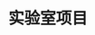 ---
title: 实验室项目
type: landing
translationKey: projects

sections:
  - block: markdown
    content:
      title: 在研项目
      subtitle: 2025年度
      text: |
        ### 国家级项目
        | 项目名称 | 项目类型 | 负责人 | 时间 |
        |---------|----------|--------|------|
        | 煤转化过程全闭环控制系统关键技术和设备研发 | 国家重点研发计划-煤炭清洁高效利用技术 | 李德伟 | 2024-2027 |
        | 车联网环境下复杂混合交通系统优化调控理论与关键技术 | 国家自然科学基金重点项目 | 李德伟 | 2023-2025 |
        | 实时数据驱动的多阶段批次过程协同优化控制设计与应用研究 | 国家自然科学基金与香港研究资助局联合基金 | 李德伟 | 2022-2025 |
        | 过程工业智能动态风险控制关键技术研究 | 国家重点研发计划课题 | 邬晶 | 2024-2027 |
        | 非完备信息下智能配电网的协同攻击检测与弹性安全控制 | 国家自然科学基金项目 | 邬晶 | 2023-2026 |
        | 分段仿射系统分布式模型预测控制研究 | 国家自然科学基金青年科学基金项目 | 马奥运 | 2023-2025 |
        | 10,000米深井智能钻井系统及超高压井口装备 | 国家重大科学研究计划 (2024ZD14) | 马奥运 | 2024-2027 |

        ### 省部级项目
        | 项目名称 | 项目类型 | 负责人 | 时间 |
        |---------|----------|--------|------|
        | 融合交通规则的城市混合交通路口车路协同优化与控制 | 上海市"科技创新行动计划"自然科学基金项目 | 徐云雯 | 2023-2026 |

        ### 企业合作项目
        | 项目名称 | 项目类型 | 负责人 | 时间 |
        |---------|----------|--------|------|
        | 美的智能制造系统控制联合实验室 | 企业联合实验室 | 何邵颖 | 2023-2026 |
        | 南方智水智慧水厂全流程优化控制系统 | 企业横向项目 | 付彩霞、潘鹿鹿 | 2024-2026 |
        | 中核工业数字孪生行为与规则模型开发 | 横向项目 | 马奥运 | 2023-2025 |
        | 复杂环境下水面无人艇集群智能决策与协同控制技术研究 | 企业合作项目 | 邬晶 | 2024-2027 |

  - block: markdown
    content:
      title: 结题项目
      subtitle: 近五年（2020-2024）
      text: |
        ### 国家级项目
        | 项目名称 | 项目类型 | 负责人 | 时间 |
        |---------|----------|--------|------|
        | 混杂大规模系统分布式预测控制综合设计方法 | 国家自然科学基金面上项目 | 李德伟 | 2019-2022 |
        | 大型船用多段双臂机器人全自主焊接关键技术与装备 | 国家863计划项目 | 李德伟 | 2018-2021 |
        | 分布式能源接入的智能配电网主动安全控制与自愈优化 | 国家自然科学基金项目 | 邬晶 | 2019-2022 |
        | 面向路段车速调节的异构交通流随机建模与调控 | 国家自然科学基金青年项目 | 徐云雯 | 2020-2023 |
        | 自主式交通复杂系统体系架构研究（>400万） | 国家重点研发计划项目 | 徐云雯 | 2020-2024 |
        | 混杂系统的强化学习分布式模型预测控制研究 | 中国博士后科学基金面上资助 | 马奥运 | 2021-2023 |
        | 面向车路协同的城市混合交通路段车流控制器设计与开发 | 博士后站中特别资助 | 徐云雯 | 2020-2022 |
        | 随机系统输出反馈预测控制理论与算法研究 | 国家自然科学基金面上项目 | 李德伟 | 2017-2020 |
        | 预测控制嵌入式高效算法及实现策略研究 | 国家自然科学基金面上项目 | 李德伟 | 2013-2016 |

        ### 省部级项目
        | 项目名称 | 项目类型 | 负责人 | 时间 |
        |---------|----------|--------|------|
        | 复杂制造环境下人-机-物协同控制与决策理论与方法研究 | 广东省重点研发计划项目 | 李德伟 | 2020-2022 |
        | 城市交通网络协同优化控制原型系统研究 | 上海市科技创新计划项目 | 李德伟 | 2018-2020 |

        ### 企业合作项目
        | 项目名称 | 项目类型 | 负责人 | 时间 |
        |---------|----------|--------|------|
        | 甜橙金融-上海交通大学智能金融创新联合实验室 | 企业联合实验室 | 邬晶 | 2018-2021 |
        | 佐竹冷热热管理系统 | 横向项目 | 李德伟 | 2018-2020 |
        | 大型火电机组快速调频关键控制技术研究与应用 | 横向项目 | 李德伟 | 2019-2021 |
        | 火电厂模型预测控制算法及应用 | 横向项目 | 李德伟 | 2018-2020 |
        | 地铁节能优化控制算法研究 | 横向项目 | 李德伟 | 2018-2020 |
        | 上海电气风电集团有限公司微网能量管理智能算法 | 企业横向项目 | 徐云雯 | 2023-2024 |
--- 